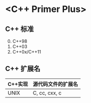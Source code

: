 
<C++ Primer Plus>
================================================================================

C++ 标准
--------------------------------------------------------------------------------
0. C++98
0. C++03
0. C++0x/C++11

C++ 扩展名
--------------------------------------------------------------------------------
|C++实现	|源代码文件的扩展名|
|:----------|:-----------------|
|UNIX       |C, cc, cxx, c     |

